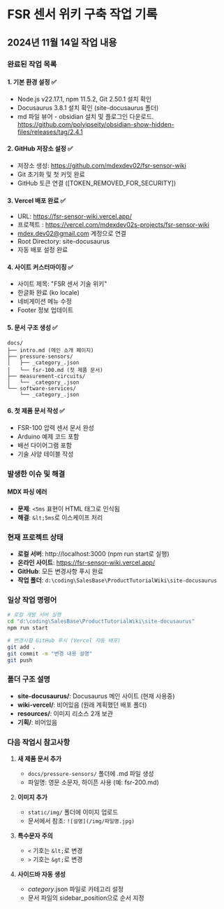 # FSR 센서 위키 구축 작업 기록

## 2024년 11월 14일 작업 내용

### 완료된 작업 목록

#### 1. 기본 환경 설정 ✅
- Node.js v22.17.1, npm 11.5.2, Git 2.50.1 설치 확인
- Docusaurus 3.8.1 설치 확인 (site-docusaurus 폴더)
- md 파일 뷰어 - obsidian 설치 및 플로그인 다운로드. https://github.com/polyipseity/obsidian-show-hidden-files/releases/tag/2.4.1 

#### 2. GitHub 저장소 설정 ✅
- 저장소 생성: https://github.com/mdexdev02/fsr-sensor-wiki
- Git 초기화 및 첫 커밋 완료
- GitHub 토큰 연결 ([TOKEN_REMOVED_FOR_SECURITY])

#### 3. Vercel 배포 완료 ✅
- URL: https://fsr-sensor-wiki.vercel.app/
- 프로젝트 : https://vercel.com/mdexdev02s-projects/fsr-sensor-wiki
- mdex.dev02@gmail.com 계정으로 연결
- Root Directory: site-docusaurus
- 자동 배포 설정 완료

#### 4. 사이트 커스터마이징 ✅
- 사이트 제목: "FSR 센서 기술 위키"
- 한글화 완료 (ko locale)
- 네비게이션 메뉴 수정
- Footer 정보 업데이트

#### 5. 문서 구조 생성 ✅
```
docs/
├── intro.md (메인 소개 페이지)
├── pressure-sensors/
│   ├── _category_.json
│   └── fsr-100.md (첫 제품 문서)
├── measurement-circuits/
│   └── _category_.json
└── software-services/
    └── _category_.json
```

#### 6. 첫 제품 문서 작성 ✅
- FSR-100 압력 센서 문서 완성
- Arduino 예제 코드 포함
- 배선 다이어그램 포함
- 기술 사양 테이블 작성

### 발생한 이슈 및 해결

#### MDX 파싱 에러
- **문제**: `<5ms` 표현이 HTML 태그로 인식됨
- **해결**: `&lt;5ms`로 이스케이프 처리

### 현재 프로젝트 상태

- **로컬 서버**: http://localhost:3000 (npm run start로 실행)
- **온라인 사이트**: https://fsr-sensor-wiki.vercel.app/
- **GitHub**: 모든 변경사항 푸시 완료
- **작업 폴더**: `d:\coding\SalesBase\ProductTutorialWiki\site-docusaurus`

### 일상 작업 명령어

```bash
# 로컬 개발 서버 실행
cd "d:\coding\SalesBase\ProductTutorialWiki\site-docusaurus"
npm run start

# 변경사항 GitHub 푸시 (Vercel 자동 배포)
git add .
git commit -m "변경 내용 설명"
git push
```

### 폴더 구조 설명

- **site-docusaurus/**: Docusaurus 메인 사이트 (현재 사용중)
- **wiki-vercel/**: 비어있음 (원래 계획했던 배포 폴더)
- **resources/**: 이미지 리소스 2개 보관
- **기획/**: 비어있음

### 다음 작업시 참고사항

1. **새 제품 문서 추가**
   - `docs/pressure-sensors/` 폴더에 .md 파일 생성
   - 파일명: 영문 소문자, 하이픈 사용 (예: fsr-200.md)

2. **이미지 추가**
   - `static/img/` 폴더에 이미지 업로드
   - 문서에서 참조: `![설명](/img/파일명.jpg)`

3. **특수문자 주의**
   - `<` 기호는 `&lt;`로 변경
   - `>` 기호는 `&gt;`로 변경

4. **사이드바 자동 생성**
   - _category_.json 파일로 카테고리 설정
   - 문서 파일의 sidebar_position으로 순서 지정